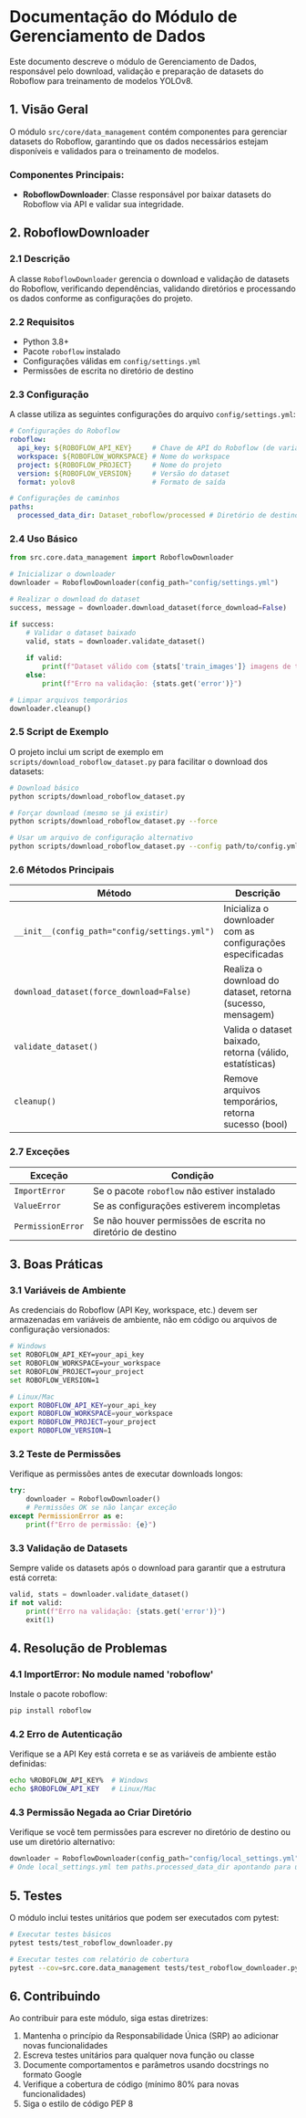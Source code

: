 # Documentação do Módulo de Gerenciamento de Dados

Este documento descreve o módulo de Gerenciamento de Dados, responsável pelo download, validação e preparação de datasets do Roboflow para treinamento de modelos YOLOv8.

## 1. Visão Geral

O módulo `src/core/data_management` contém componentes para gerenciar datasets do Roboflow, garantindo que os dados necessários estejam disponíveis e validados para o treinamento de modelos.

### Componentes Principais:

- **RoboflowDownloader**: Classe responsável por baixar datasets do Roboflow via API e validar sua integridade.

## 2. RoboflowDownloader

### 2.1 Descrição

A classe `RoboflowDownloader` gerencia o download e validação de datasets do Roboflow, verificando dependências, validando diretórios e processando os dados conforme as configurações do projeto.

### 2.2 Requisitos

- Python 3.8+
- Pacote `roboflow` instalado
- Configurações válidas em `config/settings.yml`
- Permissões de escrita no diretório de destino

### 2.3 Configuração

A classe utiliza as seguintes configurações do arquivo `config/settings.yml`:

```yaml
# Configurações do Roboflow
roboflow:
  api_key: ${ROBOFLOW_API_KEY}     # Chave de API do Roboflow (de variável de ambiente)
  workspace: ${ROBOFLOW_WORKSPACE} # Nome do workspace
  project: ${ROBOFLOW_PROJECT}     # Nome do projeto
  version: ${ROBOFLOW_VERSION}     # Versão do dataset
  format: yolov8                   # Formato de saída

# Configurações de caminhos
paths:
  processed_data_dir: Dataset_roboflow/processed # Diretório de destino
```

### 2.4 Uso Básico

```python
from src.core.data_management import RoboflowDownloader

# Inicializar o downloader
downloader = RoboflowDownloader(config_path="config/settings.yml")

# Realizar o download do dataset
success, message = downloader.download_dataset(force_download=False)

if success:
    # Validar o dataset baixado
    valid, stats = downloader.validate_dataset()
    
    if valid:
        print(f"Dataset válido com {stats['train_images']} imagens de treino!")
    else:
        print(f"Erro na validação: {stats.get('error')}")

# Limpar arquivos temporários
downloader.cleanup()
```

### 2.5 Script de Exemplo

O projeto inclui um script de exemplo em `scripts/download_roboflow_dataset.py` para facilitar o download dos datasets:

```bash
# Download básico
python scripts/download_roboflow_dataset.py

# Forçar download (mesmo se já existir)
python scripts/download_roboflow_dataset.py --force

# Usar um arquivo de configuração alternativo
python scripts/download_roboflow_dataset.py --config path/to/config.yml
```

### 2.6 Métodos Principais

| Método | Descrição |
|--------|-----------|
| `__init__(config_path="config/settings.yml")` | Inicializa o downloader com as configurações especificadas |
| `download_dataset(force_download=False)` | Realiza o download do dataset, retorna (sucesso, mensagem) |
| `validate_dataset()` | Valida o dataset baixado, retorna (válido, estatísticas) |
| `cleanup()` | Remove arquivos temporários, retorna sucesso (bool) |

### 2.7 Exceções

| Exceção | Condição |
|---------|----------|
| `ImportError` | Se o pacote `roboflow` não estiver instalado |
| `ValueError` | Se as configurações estiverem incompletas |
| `PermissionError` | Se não houver permissões de escrita no diretório de destino |

## 3. Boas Práticas

### 3.1 Variáveis de Ambiente

As credenciais do Roboflow (API Key, workspace, etc.) devem ser armazenadas em variáveis de ambiente, não em código ou arquivos de configuração versionados:

```bash
# Windows
set ROBOFLOW_API_KEY=your_api_key
set ROBOFLOW_WORKSPACE=your_workspace
set ROBOFLOW_PROJECT=your_project
set ROBOFLOW_VERSION=1

# Linux/Mac
export ROBOFLOW_API_KEY=your_api_key
export ROBOFLOW_WORKSPACE=your_workspace
export ROBOFLOW_PROJECT=your_project
export ROBOFLOW_VERSION=1
```

### 3.2 Teste de Permissões

Verifique as permissões antes de executar downloads longos:

```python
try:
    downloader = RoboflowDownloader()
    # Permissões OK se não lançar exceção
except PermissionError as e:
    print(f"Erro de permissão: {e}")
```

### 3.3 Validação de Datasets

Sempre valide os datasets após o download para garantir que a estrutura está correta:

```python
valid, stats = downloader.validate_dataset()
if not valid:
    print(f"Erro na validação: {stats.get('error')}")
    exit(1)
```

## 4. Resolução de Problemas

### 4.1 ImportError: No module named 'roboflow'

Instale o pacote roboflow:

```bash
pip install roboflow
```

### 4.2 Erro de Autenticação

Verifique se a API Key está correta e se as variáveis de ambiente estão definidas:

```bash
echo %ROBOFLOW_API_KEY%  # Windows
echo $ROBOFLOW_API_KEY   # Linux/Mac
```

### 4.3 Permissão Negada ao Criar Diretório

Verifique se você tem permissões para escrever no diretório de destino ou use um diretório alternativo:

```python
downloader = RoboflowDownloader(config_path="config/local_settings.yml")
# Onde local_settings.yml tem paths.processed_data_dir apontando para um diretório com permissões corretas
```

## 5. Testes

O módulo inclui testes unitários que podem ser executados com pytest:

```bash
# Executar testes básicos
pytest tests/test_roboflow_downloader.py

# Executar testes com relatório de cobertura
pytest --cov=src.core.data_management tests/test_roboflow_downloader.py
```

## 6. Contribuindo

Ao contribuir para este módulo, siga estas diretrizes:

1. Mantenha o princípio da Responsabilidade Única (SRP) ao adicionar novas funcionalidades
2. Escreva testes unitários para qualquer nova função ou classe
3. Documente comportamentos e parâmetros usando docstrings no formato Google
4. Verifique a cobertura de código (mínimo 80% para novas funcionalidades)
5. Siga o estilo de código PEP 8 